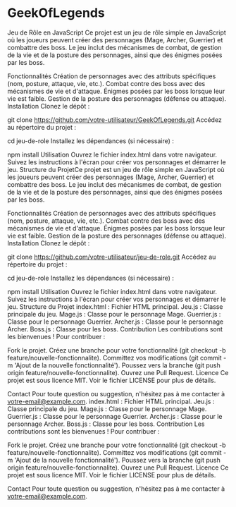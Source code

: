# GeekOfLegends
Jeu de Rôle en JavaScript
Ce projet est un jeu de rôle simple en JavaScript où les joueurs peuvent créer des personnages (Mage, Archer, Guerrier) et combattre des boss. Le jeu inclut des mécanismes de combat, de gestion de la vie et de la posture des personnages, ainsi que des énigmes posées par les boss.

Fonctionnalités
Création de personnages avec des attributs spécifiques (nom, posture, attaque, vie, etc.).
Combat contre des boss avec des mécanismes de vie et d'attaque.
Énigmes posées par les boss lorsque leur vie est faible.
Gestion de la posture des personnages (défense ou attaque).
Installation
Clonez le dépôt :


git clone https://github.com/votre-utilisateur/GeekOfLegends.git
Accédez au répertoire du projet :


cd jeu-de-role
Installez les dépendances (si nécessaire) :


npm install
Utilisation
Ouvrez le fichier index.html dans votre navigateur.
Suivez les instructions à l'écran pour créer vos personnages et démarrer le jeu.
Structure du ProjetCe projet est un jeu de rôle simple en JavaScript où les joueurs peuvent créer des personnages (Mage, Archer, Guerrier) et combattre des boss. Le jeu inclut des mécanismes de combat, de gestion de la vie et de la posture des personnages, ainsi que des énigmes posées par les boss.

Fonctionnalités
Création de personnages avec des attributs spécifiques (nom, posture, attaque, vie, etc.).
Combat contre des boss avec des mécanismes de vie et d'attaque.
Énigmes posées par les boss lorsque leur vie est faible.
Gestion de la posture des personnages (défense ou attaque).
Installation
Clonez le dépôt :


git clone https://github.com/votre-utilisateur/jeu-de-role.git
Accédez au répertoire du projet :


cd jeu-de-role
Installez les dépendances (si nécessaire) :


npm install
Utilisation
Ouvrez le fichier index.html dans votre navigateur.
Suivez les instructions à l'écran pour créer vos personnages et démarrer le jeu.
Structure du Projet
index.html : Fichier HTML principal.
Jeu.js : Classe principale du jeu.
Mage.js : Classe pour le personnage Mage.
Guerrier.js : Classe pour le personnage Guerrier.
Archer.js : Classe pour le personnage Archer.
Boss.js : Classe pour les boss.
Contribution
Les contributions sont les bienvenues ! Pour contribuer :

Fork le projet.
Créez une branche pour votre fonctionnalité (git checkout -b feature/nouvelle-fonctionnalite).
Committez vos modifications (git commit -m 'Ajout de la nouvelle fonctionnalité').
Poussez vers la branche (git push origin feature/nouvelle-fonctionnalite).
Ouvrez une Pull Request.
Licence
Ce projet est sous licence MIT. Voir le fichier LICENSE pour plus de détails.

Contact
Pour toute question ou suggestion, n'hésitez pas à me contacter à votre-email@example.com.
index.html : Fichier HTML principal.
Jeu.js : Classe principale du jeu.
Mage.js : Classe pour le personnage Mage.
Guerrier.js : Classe pour le personnage Guerrier.
Archer.js : Classe pour le personnage Archer.
Boss.js : Classe pour les boss.
Contribution
Les contributions sont les bienvenues ! Pour contribuer :

Fork le projet.
Créez une branche pour votre fonctionnalité (git checkout -b feature/nouvelle-fonctionnalite).
Committez vos modifications (git commit -m 'Ajout de la nouvelle fonctionnalité').
Poussez vers la branche (git push origin feature/nouvelle-fonctionnalite).
Ouvrez une Pull Request.
Licence
Ce projet est sous licence MIT. Voir le fichier LICENSE pour plus de détails.

Contact
Pour toute question ou suggestion, n'hésitez pas à me contacter à votre-email@example.com.


